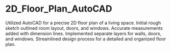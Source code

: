 # 2D_Floor_Plan_AutoCAD
Utilized AutoCAD for a precise 2D floor plan of a living space. Initial rough sketch outlined room layout, doors, and windows. Accurate measurements added with dimension lines. Implemented separate layers for walls, doors, and windows. Streamlined design process for a detailed and organized floor plan.

